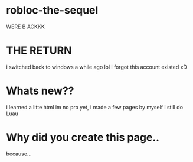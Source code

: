 # robloc-the-sequel
WERE B ACKKK

# THE RETURN
i switched back to windows a while ago lol i forgot this account existed
xD

# Whats new??
i learned a litte html
im no pro yet, i made a few pages by myself
i still do Luau

# Why did you create this page..
because...
